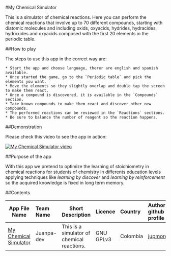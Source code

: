 #My Chemical Simulator

This is a simulator of chemical reactions. 
Here you can perform the chemical reactions that involve up to 70 different compounds, starting with diatomic molecules and including oxids, oxyacids, hydrides, hydracides, hydroxides and oxyacids composed with the first 20 elements in the periodic table.

##How to play

The steps to use this app in the correct way are:

    * Start the app and choose language, therer are english and spanish available.
    * Once started the game, go to the `Periodic table` and pick the elements you want.
    * Move the elements so they slightly overlap and double tap the screen to make them react.
    * Once a compound is discovered, it is available in the `Compounds` section.
    * Take known compounds to make them react and discover other new compounds.
    * The performed reactions can be reviewed in the `Reactions` sections.
    * Be sure to balance the number of reagent so the reaction happens.  

##Demonstration

Please check this video to see the app in action:

[![My Chemical Simulator video](https://img.youtube.com/vi/XUY8N9250c8/0.jpg)](https://www.youtube.com/watch?v=XUY8N9250c8)

##Purpose of the app

With this app we pretend to optimize the learning of stoichiometry in chemical reactions for students of chemistry in differents education levels applying techniques like *learning by discover* and *learning by reinforcement* so the acquired knowledge is fixed in long term memory.

##Contents

| App File Name | Team Name | Short Description | Licence | Country | Author’s github profile |
|---------------|:----------|-------------------|:--------|:--------|:------------------------|
|[My Chemical Simulator](../source/MyChemicalSimulator.apk)|Juanpa-dev|This is a simulator of chemical reactions.| GNU GPLv3 | Colombia | [jupmorenor](https://github.com/jupmorenor)|
